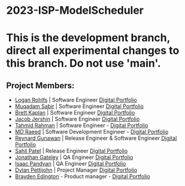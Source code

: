 # 2023-ISP-ModelScheduler
# This is the development branch, direct all experimental changes to this branch. Do not use 'main'.

## Project Members:
* [Logan Rohlfs](https://github.com/Logan-Rohlfs) | Software Engineer [Digital Portfolio](https://codermerlin.com/users/logan-rohlfs/Digital%20Portfolio/index.html)
* [Muqadam Sabir](https://github.com/Muq2) | Software Engineer [Digital Portfolio](https://codermerlin.com/users/muqadam-sabir/Digital%20Portfolio/index.html)
* [Brett Kaplan](https://github.com/brett-k-cs) | Software Engineer [Digital Portfolio](https://www.codermerlin.com/users/brett-kaplan/Digital%20Portfolio/index.html)
* [Jacob Jershin](https://github.com/JacobJershin) | Software Engineer [Digital Portfolio](https://codermerlin.com/users/jacob-jershin/Digital%20Portfolio/index.html)
* [Tahmid Rahman](https://github.com/TahmidR2456) | Software Engineer - [Digital Portfolio](https://codermerlin.com/users/tahmid-rahman/Digital%20Portfolio/index.html)
* [MD Raeed](https://github.com/mdraeed) | Software Development Engineer  - [Digital Portfolio](https://codermerlin.com/users/md-raeed/Digital%20Portfolio/CS-II/index.html)
* [Reynard Gunawan](https://github.com/Reynard-G) | Release Engineer & Software Engineer [Digital Portfolio](https://codermerlin.com/users/reynard-gunawan/Digital%20Portfolio/index.html)
* [Sahil Patel](https://github.com/sap786) | Release Engineer [Digital Portfolio](https://codermerlin.com/users/sahil-patil/Digital%20Portfolio/index.html)
* [Jonathan Gateley](https://github.com/KrabbiePatty) | QA Engineer [Digital Portfolio](https://www.codermerlin.com/users/jonathan-gateley/Digital%20Portfolio/home.html)
* [Isaac Pandyan](https://github.com/IsaacDaKing) | QA Engineer [Digital Portfolio](https://www.codermerlin.com/users/isaac-pandyan/Digital%20Portfolio/index.html)
* [Dylan Pettijohn](https://github.com/nalyd1369) | Project Manager [Digital Portfolio](https://codermerlin.com/users/dylan-pettijohn/Digital%20Portfolio/index.html)
* [Brayden Edington](https://github.com/GetJumpedOn95) - Product manager  - [Digital Portfolio](https://codermerlin.com/users/brayden-edington/Digital%20Portfolio/index.html)

